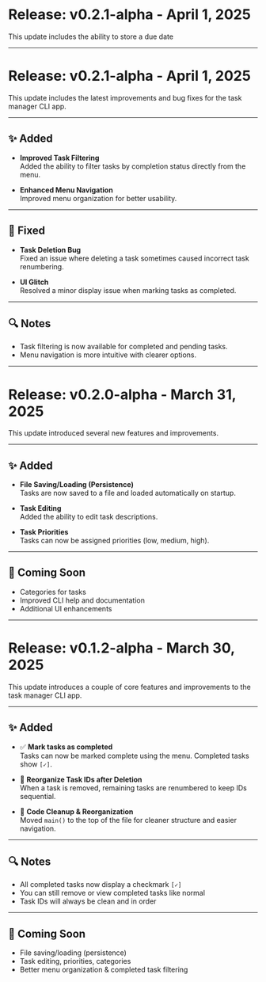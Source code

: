 # Release: v0.2.1-alpha - April 1, 2025

This update includes the ability to store a due date

---

# Release: v0.2.1-alpha - April 1, 2025

This update includes the latest improvements and bug fixes for the task manager CLI app.

---

## ✨ Added

- **Improved Task Filtering**  
  Added the ability to filter tasks by completion status directly from the menu.

- **Enhanced Menu Navigation**  
  Improved menu organization for better usability.

---

## 🐛 Fixed

- **Task Deletion Bug**  
  Fixed an issue where deleting a task sometimes caused incorrect task renumbering.

- **UI Glitch**  
  Resolved a minor display issue when marking tasks as completed.

---

## 🔍 Notes

- Task filtering is now available for completed and pending tasks.
- Menu navigation is more intuitive with clearer options.

---

# Release: v0.2.0-alpha - March 31, 2025

This update introduced several new features and improvements.

---

## ✨ Added

- **File Saving/Loading (Persistence)**  
  Tasks are now saved to a file and loaded automatically on startup.

- **Task Editing**  
  Added the ability to edit task descriptions.

- **Task Priorities**  
  Tasks can now be assigned priorities (low, medium, high).

---

## 📅 Coming Soon

- Categories for tasks
- Improved CLI help and documentation
- Additional UI enhancements

---

# Release: v0.1.2-alpha - March 30, 2025

This update introduces a couple of core features and improvements to the task manager CLI app.

---

## ✨ Added

- ✅ **Mark tasks as completed**  
  Tasks can now be marked complete using the menu. Completed tasks show `[✓]`.

- 🔁 **Reorganize Task IDs after Deletion**  
  When a task is removed, remaining tasks are renumbered to keep IDs sequential.

- 🧼 **Code Cleanup & Reorganization**  
  Moved `main()` to the top of the file for cleaner structure and easier navigation.

---

## 🔍 Notes

- All completed tasks now display a checkmark `[✓]`
- You can still remove or view completed tasks like normal
- Task IDs will always be clean and in order

---

## 📅 Coming Soon

- File saving/loading (persistence)
- Task editing, priorities, categories
- Better menu organization & completed task filtering

